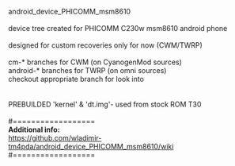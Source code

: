android_device_PHICOMM_msm8610<br>
<br>device tree created for PHICOMM C230w msm8610 android phone<br>
<br>designed for custom recoveries only for now (CWM/TWRP)
<br>
<br>cm-* branches for CWM (on CyanogenMod sources)
<br>android-* branches for TWRP (on omni sources)
<br>checkout appropriate branch for look into<br>
<br>
<br>PREBUILDED 'kernel' & 'dt.img'- used from stock ROM T30
<br> 
<br>#==================
<br><b>Additional info:</b>
<br>https://github.com/wladimir-tm4pda/android_device_PHICOMM_msm8610/wiki
<br>#==================
